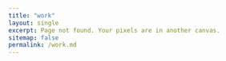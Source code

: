 ```yaml
---
title: "work"
layout: single
excerpt: Page not found. Your pixels are in another canvas.
sitemap: false
permalink: /work.md
---
```

